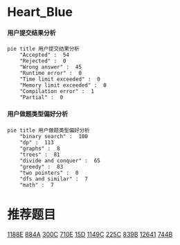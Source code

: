 # Heart_Blue

<!-- tabs:start -->



#### **用户提交结果分析**

```mermaid
pie title 用户提交结果分析
    "Accepted" :  54
    "Rejected" :  0
    "Wrong answer" :  45
    "Runtime error" :  0
    "Time limit exceeded" :  0
    "Memory limit exceeded" :  0
    "Compilation error" :  1
    "Partial" :  0
```

#### **用户做题类型偏好分析**

```mermaid
pie title 用户做题类型偏好分析
    "binary search" :  100
    "dp" :  113
    "graphs" :  8
    "trees" :  81
    "divide and conquer" :  65
    "greedy" :  83
    "two pointers" :  0
    "dfs and similar" :  7
    "math" :  7
```



<!-- tabs:end -->
# 推荐题目
[1188E](https://codeforces.com/contest/1188/problem/E)
[884A](https://codeforces.com/contest/884/problem/A)
[300C](https://codeforces.com/contest/300/problem/C)
[710E](https://codeforces.com/contest/710/problem/E)
[15D](https://codeforces.com/contest/15/problem/D)
[1149C](https://codeforces.com/contest/1149/problem/C)
[225C](https://codeforces.com/contest/225/problem/C)
[839B](https://codeforces.com/contest/839/problem/B)
[12641](https://codeforces.com/contest/1264/problem/1)
[744B](https://codeforces.com/contest/744/problem/B)
